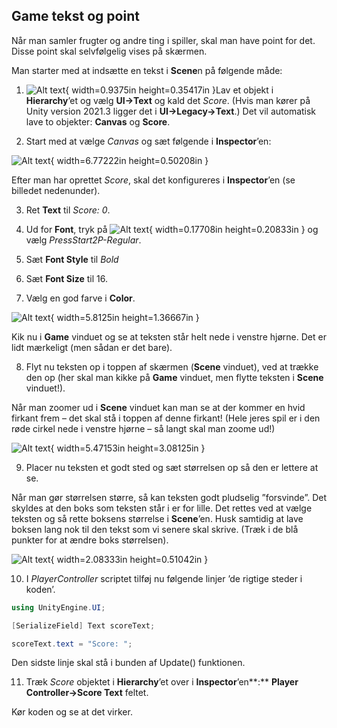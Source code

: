 ## Game tekst og point

Når man samler frugter og andre ting i spiller, skal man have point for
det. Disse point skal selvfølgelig vises på skærmen.

Man starter med at indsætte en tekst i **Scene**n på følgende måde:

1.  ![Alt text](media/image18.png){ width=0.9375in height=0.35417in }Lav et objekt i
    **Hierarchy**’et og vælg **UI-\>Text** og kald det *Score*. (Hvis
    man kører på Unity version 2021.3 ligger det i
    **UI-\>Legacy-\>Text**.) Det vil automatisk lave to objekter:
    **Canvas** og **Score**.

2.  Start med at vælge *Canvas* og sæt følgende i **Inspector**’en:

![Alt text](media/image19.png){ width=6.77222in height=0.50208in }

Efter man har oprettet *Score*, skal det konfigureres i **Inspector**’en
(se billedet nedenunder).

3.  Ret **Text** til *Score: 0*.

4.  Ud for **Font**, tryk på ![Alt text](media/image20.png){ width=0.17708in height=0.20833in } og vælg
    *PressStart2P-Regular*.

5.  Sæt **Font Style** til *Bold*

6.  Sæt **Font Size** til 16.

7.  Vælg en god farve i **Color**.

![Alt text](media/image21.png){ width=5.8125in height=1.36667in }

Kik nu i **Game** vinduet og se at teksten står helt nede i venstre
hjørne. Det er lidt mærkeligt (men sådan er det bare).

8.  Flyt nu teksten op i toppen af skærmen (**Scene** vinduet), ved at
    trække den op (her skal man kikke på **Game** vinduet, men flytte
    teksten i **Scene** vinduet!).

Når man zoomer ud i **Scene** vinduet kan man se at der kommer en hvid
firkant frem – det skal stå i toppen af denne firkant! (Hele jeres spil
er i den røde cirkel nede i venstre hjørne – så langt skal man zoome
ud!)

![Alt text](media/image22.png){ width=5.47153in height=3.08125in }

9.  Placer nu teksten et godt sted og sæt størrelsen op så den er
    lettere at se.

Når man gør størrelsen større, så kan teksten godt pludselig
”forsvinde”. Det skyldes at den boks som teksten står i er for lille.
Det rettes ved at vælge teksten og så rette boksens størrelse i
**Scene**’en. Husk samtidig at lave boksen lang nok til den tekst som vi
senere skal skrive. (Træk i de blå punkter for at ændre boks
størrelsen).

![Alt text](media/image23.png){ width=2.08333in height=0.51042in }

10. I *PlayerController* scriptet tilføj nu følgende linjer ’de rigtige
    steder i koden’.

```csharp
using UnityEngine.UI;

[SerializeField] Text scoreText;

scoreText.text = "Score: ";
```

Den sidste linje skal stå i bunden af Update() funktionen.

11. Træk *Score* objektet i **Hierarchy**’et over i
    **Inspector**’en**:** **Player Controller-\>Score Text** feltet.

Kør koden og se at det virker.
